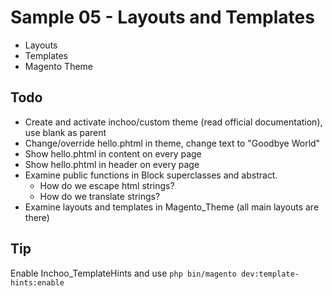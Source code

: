 # Sample 05 - Layouts and Templates

* Layouts
* Templates
* Magento Theme

## Todo
* Create and activate inchoo/custom theme (read official documentation), use blank as parent
* Change/override hello.phtml in theme, change text to "Goodbye World"
* Show hello.phtml in content on every page
* Show hello.phtml in header on every page
* Examine public functions in Block superclasses and abstract.
   * How do we escape html strings? 
   * How do we translate strings?
* Examine layouts and templates in Magento_Theme (all main layouts are there)

## Tip
Enable Inchoo_TemplateHints and use `php bin/magento dev:template-hints:enable`
